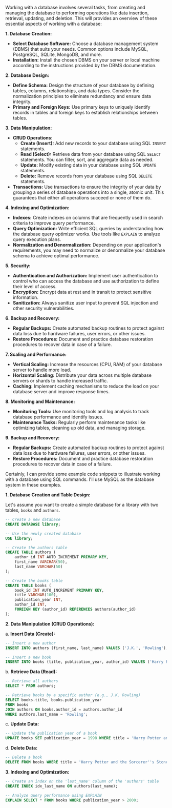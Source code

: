 Working with a database involves several tasks, from creating and managing the database to performing operations like data insertion, retrieval, updating, and deletion. This will provides an overview of these essential aspects of working with a database:

**1. Database Creation:**
   - **Select Database Software:** Choose a database management system (DBMS) that suits your needs. Common options include MySQL, PostgreSQL, SQLite, MongoDB, and more.
   - **Installation:** Install the chosen DBMS on your server or local machine according to the instructions provided by the DBMS documentation.

**2. Database Design:**
   - **Define Schema:** Design the structure of your database by defining tables, columns, relationships, and data types. Consider the normalization principles to eliminate redundancy and ensure data integrity.
   - **Primary and Foreign Keys:** Use primary keys to uniquely identify records in tables and foreign keys to establish relationships between tables.

**3. Data Manipulation:**
   - **CRUD Operations:**
     - **Create (Insert):** Add new records to your database using SQL `INSERT` statements.
     - **Read (Select):** Retrieve data from your database using SQL `SELECT` statements. You can filter, sort, and aggregate data as needed.
     - **Update:** Modify existing data in your database using SQL `UPDATE` statements.
     - **Delete:** Remove records from your database using SQL `DELETE` statements.
   - **Transactions:** Use transactions to ensure the integrity of your data by grouping a series of database operations into a single, atomic unit. This guarantees that either all operations succeed or none of them do.

**4. Indexing and Optimization:**
   - **Indexes:** Create indexes on columns that are frequently used in search criteria to improve query performance.
   - **Query Optimization:** Write efficient SQL queries by understanding how the database query optimizer works. Use tools like `EXPLAIN` to analyze query execution plans.
   - **Normalization and Denormalization:** Depending on your application's requirements, you may need to normalize or denormalize your database schema to achieve optimal performance.

**5. Security:**
   - **Authentication and Authorization:** Implement user authentication to control who can access the database and use authorization to define their level of access.
   - **Encryption:** Encrypt data at rest and in transit to protect sensitive information.
   - **Sanitization:** Always sanitize user input to prevent SQL injection and other security vulnerabilities.

**6. Backup and Recovery:**
   - **Regular Backups:** Create automated backup routines to protect against data loss due to hardware failures, user errors, or other issues.
   - **Restore Procedures:** Document and practice database restoration procedures to recover data in case of a failure.

**7. Scaling and Performance:**
   - **Vertical Scaling:** Increase the resources (CPU, RAM) of your database server to handle more load.
   - **Horizontal Scaling:** Distribute your data across multiple database servers or shards to handle increased traffic.
   - **Caching:** Implement caching mechanisms to reduce the load on your database server and improve response times.

**8. Monitoring and Maintenance:**
   - **Monitoring Tools:** Use monitoring tools and log analysis to track database performance and identify issues.
   - **Maintenance Tasks:** Regularly perform maintenance tasks like optimizing tables, cleaning up old data, and managing storage.

**9. Backup and Recovery:**
   - **Regular Backups:** Create automated backup routines to protect against data loss due to hardware failures, user errors, or other issues.
   - **Restore Procedures:** Document and practice database restoration procedures to recover data in case of a failure.

Certainly, I can provide some example code snippets to illustrate working with a database using SQL commands. I'll use MySQL as the database system in these examples.

**1. Database Creation and Table Design:**

Let's assume you want to create a simple database for a library with two tables, `books` and `authors`.

```sql
-- Create a new database
CREATE DATABASE library;

-- Use the newly created database
USE library;

-- Create the authors table
CREATE TABLE authors (
    author_id INT AUTO_INCREMENT PRIMARY KEY,
    first_name VARCHAR(50),
    last_name VARCHAR(50)
);

-- Create the books table
CREATE TABLE books (
    book_id INT AUTO_INCREMENT PRIMARY KEY,
    title VARCHAR(100),
    publication_year INT,
    author_id INT,
    FOREIGN KEY (author_id) REFERENCES authors(author_id)
);
```

**2. Data Manipulation (CRUD Operations):**

a. **Insert Data (Create):**

```sql
-- Insert a new author
INSERT INTO authors (first_name, last_name) VALUES ('J.K.', 'Rowling');

-- Insert a new book
INSERT INTO books (title, publication_year, author_id) VALUES ('Harry Potter and the Sorcerer''s Stone', 1997, 1);
```

b. **Retrieve Data (Read):**

```sql
-- Retrieve all authors
SELECT * FROM authors;

-- Retrieve books by a specific author (e.g., J.K. Rowling)
SELECT books.title, books.publication_year
FROM books
JOIN authors ON books.author_id = authors.author_id
WHERE authors.last_name = 'Rowling';
```

c. **Update Data:**

```sql
-- Update the publication year of a book
UPDATE books SET publication_year = 1998 WHERE title = 'Harry Potter and the Sorcerer''s Stone';
```

d. **Delete Data:**

```sql
-- Delete a book
DELETE FROM books WHERE title = 'Harry Potter and the Sorcerer''s Stone';
```

**3. Indexing and Optimization:**

```sql
-- Create an index on the 'last_name' column of the 'authors' table
CREATE INDEX idx_last_name ON authors(last_name);

-- Analyze query performance using EXPLAIN
EXPLAIN SELECT * FROM books WHERE publication_year > 2000;
```

